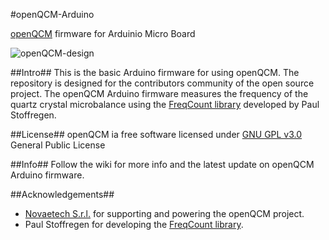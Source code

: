 #openQCM-Arduino


[openQCM](http://openqcm.com/) firmware for Arduinio Micro Board 

![openQCM-design](https://dl.dropboxusercontent.com/u/51833595/openQCM-hw.jpg)

##Intro##
This is the basic Arduino firmware for using openQCM. The repository is designed for the contributors community of the open source project. The openQCM Arduino firmware measures the frequency of the quartz crystal microbalance using the [FreqCount library](https://github.com/PaulStoffregen/FreqCount) developed by Paul Stoffregen. 

##License##
openQCM ia free software licensed under [GNU GPL v3.0](http://www.gnu.org/licenses/gpl-3.0.txt) General Public License

##Info##
Follow the wiki for more info and the latest update on openQCM Arduino firmware.

##Acknowledgements##
- [Novaetech S.r.l.](http://www.novaetech.it/en/) for supporting and powering the openQCM project. 
- Paul Stoffregen for developing the [FreqCount library](https://github.com/PaulStoffregen/FreqCount).
